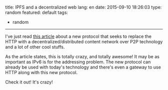 title: IPFS and a decentralized web
lang: en
date: 2015-09-10 18:26:03
type: random
featured: default
tags:
- random
---

I've just read [this article](https://ipfs.io/ipfs/QmNhFJjGcMPqpuYfxL62VVB9528NXqDNMFXiqN5bgFYiZ1/its-time-for-the-permanent-web.html) about a new protocol that seeks to replace the HTTP with a decentralized/distributed content network over P2P technology and a lot of other cool stuffs.

As the article states, this is totally crazy, and totally awesome! It may be as important as IPv6 is for the addressing problem. The new protocol can already be used with today's technology and there's even a gateway to use HTTP along with this new protocol.

Check it out! It's crazy!